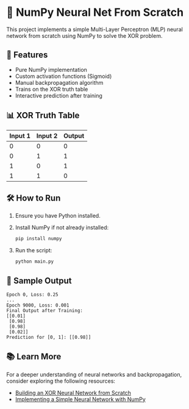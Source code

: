 
# 🧠 NumPy Neural Net From Scratch

This project implements a simple Multi-Layer Perceptron (MLP) neural network from scratch using NumPy to solve the XOR problem.

## 🚀 Features

- Pure NumPy implementation
- Custom activation functions (Sigmoid)
- Manual backpropagation algorithm
- Trains on the XOR truth table
- Interactive prediction after training

## 📊 XOR Truth Table

| Input 1 | Input 2 | Output |
|---------|---------|--------|
|    0    |    0    |   0    |
|    0    |    1    |   1    |
|    1    |    0    |   1    |
|    1    |    1    |   0    |

## 🛠️ How to Run

1. Ensure you have Python installed.
2. Install NumPy if not already installed:

   ```bash
   pip install numpy
   ```

3. Run the script:

   ```bash
   python main.py
   ```

## 🧪 Sample Output

```
Epoch 0, Loss: 0.25
...
Epoch 9000, Loss: 0.001
Final Output after Training:
[[0.01]
 [0.98]
 [0.98]
 [0.02]]
Prediction for [0, 1]: [[0.98]]
```

## 📚 Learn More

For a deeper understanding of neural networks and backpropagation, consider exploring the following resources:

- [Building an XOR Neural Network from Scratch](https://medium.com/@derek246810/building-an-xor-neural-network-from-scratch-learn-from-the-basics-63a2a22495ae)
- [Implementing a Simple Neural Network with NumPy](https://medium.com/@raza.mehar/implementing-a-simple-neural-network-with-numpy-a-comprehensive-guide-ffd5e077274c)
